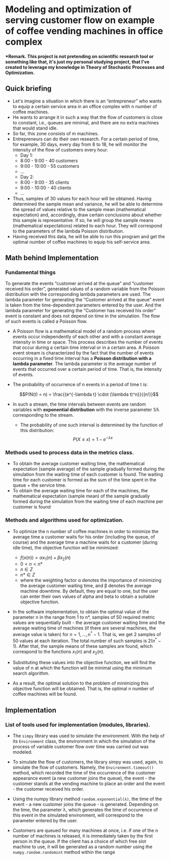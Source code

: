 # Modeling and optimization of serving customer flow on example of coffee vending machines in office complex

#### *Remark. This project is not pretending on scientific research tool or something like that, it's just my personal studying project, that I've created to leverage my knowledge in Theory of Stochastic Processes and Optimization.

## Quick briefing
- Let's imagine a situation in which there is an “entrepreneur” who wants to equip a certain service area in an office complex with n number of coffee machines.
- He wants to arrange it in such a way that the flow of customers is close to constant, i.e., queues are minimal, and there are no extra machines that would stand idle.
- So far, this zone consists of m machines.
- Entrepreneurs can do their own research. For a certain period of time, for example, 30 days, every day from 8 to 18, he will monitor the intensity of the flow of customers every hour.
    - Day 1:
    - 8:00 - 9:00 - 40 customers
    - 9:00 - 10:00 - 55 customers
    - ...
    - Day 2:
    - 8:00 - 9:00 - 35 clients
    - 9:00 - 10:00 - 40 clients
    - ...
- Thus, samples of 30 values for each hour will be obtained. Having determined the sample mean and variance, he will be able to determine the spread of values relative to the sample mean (mathematical expectation) and, accordingly, draw certain conclusions about whether this sample is representative. If so, he will group the sample means (mathematical expectations) related to each hour. They will correspond to the parameters of the lambda Poisson distribution.
- Having received this data, he will be able to run this program and get the optimal number of coffee machines to equip his self-service area.

## Math behind Implementation


### Fundamental things
To generate the events “customer arrived at the queue” and “customer received his order”, generated values of a random variable from the Poisson distribution with the corresponding lambda parameters are used. The lambda parameter for generating the “Customer arrived at the queue” event is taken from the time-dependent parameters entered by the user. And the lambda parameter for generating the “Customer has received his order” event is constant and does not depend on time in the simulation. The flow of such events is called a Poisson flow.

- A Poisson flow is a mathematical model of a random process where events occur independently of each other and with a constant average intensity in time or space. This process describes the number of events that occur during a certain time interval or in a certain area. A Poisson event stream is characterized by the fact that the number of events occurring in a fixed time interval has a **Poisson distribution with a lambda parameter**. The lambda parameter is the average number of events that occurred over a certain period of time. That is, the intensity of events.
- The probability of occurrence of n events in a period of time t is:

    $$P(N(t) = n) = \frac{{e^{-\lambda t} \cdot (\lambda t)^n}}{{n!}}$$


- In such a stream, the time intervals between events are random variables with **exponential distribution** with the inverse parameter 1/λ corresponding to the stream.
    - The probability of one such interval is determined by the function of this distribution: <br/>
    $$P(X \leq x) = 1 - e^{-\lambda x}$$

    

### Methods used to process data in the metrics class.
- To obtain the average customer waiting time, the mathematical expectation (sample average) of the sample gradually formed during the simulation from the waiting time of each customer is found. The waiting time for each customer is formed as the sum of the time spent in the queue + the service time.
- To obtain the average waiting time for each of the machines, the mathematical expectation (sample mean) of the sample gradually formed during the simulation from the waiting time of each machine per customer is found

### Methods and algorithms used for optimization.

- To optimize the n number of coffee machines in order to minimize the average time a customer waits for his order (including the queue, of course) and the average time a machine waits for a customer (during idle time), the objective function will be minimized:
    - $f(x(n))=αx_1(n) +βx_2(n)$
    - $0<n<n*$
    - $n ∈ Z$
    - $n* ∈ Z$
    - where the weighting factor α denotes the importance of minimizing the average customer waiting time, and β denotes the average machine downtime. By default, they are equal to one, but the user can enter their own values of alpha and beta to obtain a suitable objective function.

- In the software implementation, to obtain the optimal value of the parameter n in the range from 1 to n*, samples of 50 required metric values are sequentially built - the average customer waiting time and the average waiting time of machines (if there are several machines, the average value is taken) for $n=1, ..., n^*-1$. That is, we get 2 samples of 50 values at each iteration. The total number of such samples is $2(n^*-1)$. After that, the sample means of these samples are found, which correspond to the functions $x_1(n)$ and $x_2(n)$.
  
- Substituting these values into the objective function, we will find the value of n at which the function will be minimal using the minimum search algorithm.
  
- As a result, the optimal solution to the problem of minimizing this objective function will be obtained. That is, the optimal n number of coffee machines will be found.


## Implementation

### List of tools used for implementation (modules, libraries).

  
- The `simpy` library was used to simulate the environment. With the help of its `Environment` class, the environment in which the simulation of the process of variable customer flow over time was carried out was modeled.
  
- To simulate the flow of customers, the library simpy was used, again, to simulate the flow of customers. Namely, the `Environment.timeout()` method, which recorded the time of the occurrence of the customer appearance event (a new customer joins the queue), the event - the customer stands at the vending machine to place an order and the event - the customer received his order.
  
- Using the numpy library method `random.exponential(λ)`, the time of the event - a new customer joins the queue - is generated. Depending on the time, the parameter λ, which generates the time of occurrence of this event in the simulated environment, will correspond to the parameter entered by the user.
  
- Customers are queued for many machines at once, i.e. if one of the n number of machines is released, it is immediately taken by the first person in the queue. If the client has a choice of which free slot machine to use, it will be generated as a random number using the `numpy.random.randomint` method within the range 

